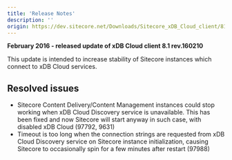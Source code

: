 ```yaml
---
title: 'Release Notes'
description: ''
origin: https://dev.sitecore.net/Downloads/Sitecore_xDB_Cloud_client/81/Sitecore_xDB_Cloud_client_81_rev_160210/Release_Notes
---
```


**February 2016 - released update of xDB Cloud client 8.1 rev.160210**

This update is intended to increase stability of Sitecore instances which connect to xDB Cloud services.

## Resolved issues

- Sitecore Content Delivery/Content Management instances could stop working when xDB Cloud Discovery service is unavailable. This has been fixed and now Sitecore will start anyway in such case, with disabled xDB Cloud (97792, 9631)
- Timeout is too long when the connection strings are requested from xDB Cloud Discovery service on Sitecore instance initialization, causing Sitecore to occasionally spin for a few minutes after restart (97988)
